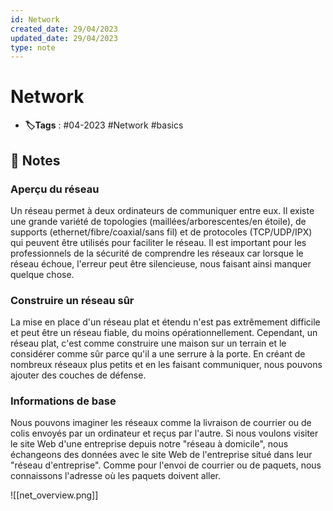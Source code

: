 ```yaml
---
id: Network
created_date: 29/04/2023
updated_date: 29/04/2023
type: note
---
```


#  Network
- **🏷️Tags** :  #04-2023 #Network #basics 

## 📝 Notes

### Aperçu du réseau

Un réseau permet à deux ordinateurs de communiquer entre eux. Il existe une grande variété de topologies (maillées/arborescentes/en étoile), de supports (ethernet/fibre/coaxial/sans fil) et de protocoles (TCP/UDP/IPX) qui peuvent être utilisés pour faciliter le réseau. Il est important pour les professionnels de la sécurité de comprendre les réseaux car lorsque le réseau échoue, l'erreur peut être silencieuse, nous faisant ainsi manquer quelque chose.

### Construire un réseau sûr

La mise en place d'un réseau plat et étendu n'est pas extrêmement difficile et peut être un réseau fiable, du moins opérationnellement. Cependant, un réseau plat, c'est comme construire une maison sur un terrain et le considérer comme sûr parce qu'il a une serrure à la porte. En créant de nombreux réseaux plus petits et en les faisant communiquer, nous pouvons ajouter des couches de défense.

### Informations de base

Nous pouvons imaginer les réseaux comme la livraison de courrier ou de colis envoyés par un ordinateur et reçus par l'autre. Si nous voulons visiter le site Web d'une entreprise depuis notre "réseau à domicile", nous échangeons des données avec le site Web de l'entreprise situé dans leur "réseau d'entreprise". Comme pour l'envoi de courrier ou de paquets, nous connaissons l'adresse où les paquets doivent aller.

![[net_overview.png]]

